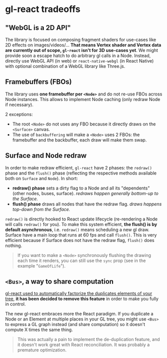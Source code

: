 # gl-react tradeoffs

## "WebGL is a 2D API"

The library is focused on composing fragment shaders for use-cases like 2D effects on images/videos/...
**That means Vertex shader and Vertex data are currently out of scope, `gl-react` isn't for 3D use-cases yet**. We might provide soon a escape hatch to do arbitrary gl calls in a Node. Instead, directly use WebGL API (in web) or `react-native-webgl` (in React Native) with optional combination of a WebGL library like Three.js.

## Framebuffers (FBOs)

The library uses **one framebuffer per `<Node>`** and do not re-use FBOs across Node instances.
This allows to implement Node caching (only redraw Node if necessary).

2 exceptions:

- The root `<Node>` do not uses any FBO because it directly draws on the `<Surface>` canvas.
- The use of `backbuffering` will make a `<Node>` uses 2 FBOs: the framebuffer and the backbuffer, each draw will make them swap.

## Surface and Node redraw

In order to make redraw efficient, `gl-react` have 2 phases: the `redraw()` phase and the `flush()` phase (reflecting the respective methods  available both on `Surface` and `Node`). In short:

- **redraw() phase** sets a dirty flag to a Node and all its "dependents" (other nodes, buses, surface). *redraws happen generally bottom-up to the Surface.*
- **flush() phase** draws all nodes that have the redraw flag. *draws happens top-down from the Surface.*

`redraw()` is directly hooked to React update lifecycle (re-rendering a Node will calls `redraw()` for you).
To make this system efficient, **the flush() is by default asynchronous**, i.e. `redraw()` means scheduling a new gl draw.
Surface have a main loop that runs at 60 fps and call `flush()`. This is very efficient because if Surface does not have the redraw flag,  `flush()` does nothing.

> If you want to make a `<Node>` synchronously flushing the drawing each time it renders, you can still use the `sync` prop (see in the example "`GameOfLife`").

## `<Bus>`, a way to share computation

[gl-react used to automatically factorize the duplicates elements of your tree](http://greweb.me/2016/06/glreactconf/), **it has been decided to remove this feature**
in order to make you fully in control.

The new gl-react embraces more the React paradigm. If you duplicate a Node or an Element at multiple places in your GL tree, you might use `<Bus>` to express a GL graph instead (and share computation) so it doesn't compute X times the same thing.

> This was actually a pain to implement the de-duplication feature, and it doesn't work great with React reconciliation. It was probably a premature optimization.
